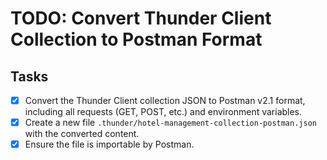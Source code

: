 # TODO: Convert Thunder Client Collection to Postman Format

## Tasks

- [x] Convert the Thunder Client collection JSON to Postman v2.1 format, including all requests (GET, POST, etc.) and environment variables.
- [x] Create a new file `.thunder/hotel-management-collection-postman.json` with the converted content.
- [x] Ensure the file is importable by Postman.
